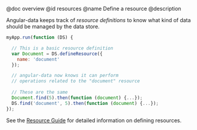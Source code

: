 @doc overview
@id resources
@name Define a resource
@description

Angular-data keeps track of _resource definitions_ to know what kind of data should be managed by the data store.

```js
myApp.run(function (DS) {

  // This is a basic resource definition
  var Document = DS.defineResource({
    name: 'document'
  });

  // angular-data now knows it can perform
  // operations related to the "document" resource
  
  // These are the same
  Document.find(5).then(function (document) {...});
  DS.find('document', 5).then(function (document) {...});
});
```

See the [Resource Guide](/documentation/guide/angular-data-resource/index) for detailed information on defining resources.
